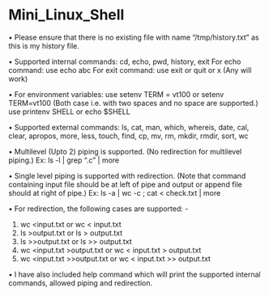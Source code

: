 # Mini_Linux_Shell

•	Please ensure that there is no existing file with name “/tmp/history.txt” as this is my history file.

•	Supported internal commands: cd, echo, pwd, history, exit
For echo command: use echo abc
For exit command: use exit or quit or x (Any will work)

•	For environment variables: 
use setenv TERM = vt100 or setenv TERM=vt100 
(Both case i.e. with two spaces and no space are supported.) 
use printenv SHELL or echo $SHELL

•	Supported external commands: 
ls, cat, man, which, whereis, date, cal, clear, apropos, more, less, touch, find, cp, mv, rm, mkdir, rmdir, sort, wc

•	Multilevel (Upto 2) piping is supported. (No redirection for multilevel piping.)
Ex:  ls -l | grep “.c” | more

•	Single level piping is supported with redirection. (Note that command containing input file should be at left of pipe and output or append file should at right of pipe.)
Ex: ls -a | wc -c ; cat < check.txt | more

•	For redirection, the following cases are supported: -

1.	wc <input.txt or wc < input.txt
2.	ls >output.txt or ls > output.txt
3.	ls >>output.txt or ls >> output.txt
4.	wc <input.txt >output.txt or wc < input.txt > output.txt
5.	wc <input.txt >>output.txt or wc < input.txt >> output.txt

•	I have also included help command which will print the supported internal commands, allowed piping and redirection.
